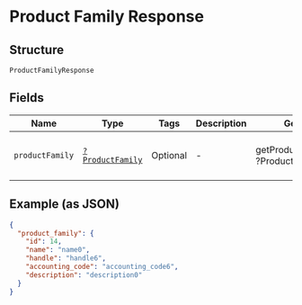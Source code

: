 
# Product Family Response

## Structure

`ProductFamilyResponse`

## Fields

| Name | Type | Tags | Description | Getter | Setter |
|  --- | --- | --- | --- | --- | --- |
| `productFamily` | [`?ProductFamily`](../../doc/models/product-family.md) | Optional | - | getProductFamily(): ?ProductFamily | setProductFamily(?ProductFamily productFamily): void |

## Example (as JSON)

```json
{
  "product_family": {
    "id": 14,
    "name": "name0",
    "handle": "handle6",
    "accounting_code": "accounting_code6",
    "description": "description0"
  }
}
```


